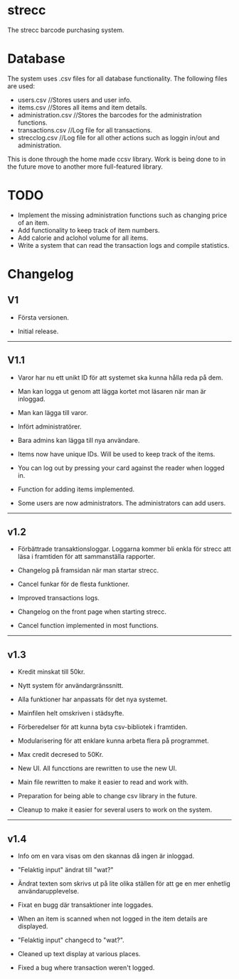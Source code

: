 strecc
======

The strecc barcode purchasing system.

Database
========
The system uses .csv files for all database functionality. The following files are used:
- users.csv //Stores users and user info.
- items.csv //Stores all items and item details.
- administration.csv //Stores the barcodes for the administration functions.
- transactions.csv //Log file for all transactions.
- strecclog.csv //Log file for all other actions such as loggin in/out and administration.

This is done through the home made ccsv library. Work is being done to in the future move to another more full-featured library.

TODO
====
- Implement the missing administration functions such as changing price of an item.
- Add functionality to keep track of item numbers.
- Add calorie and aclohol volume for all items.
- Write a system that can read the transaction logs and compile statistics.
 


Changelog
=========
V1
---------------------------------
- Första versionen.

- Initial release.

---------------------------------
V1.1
---------------------------------
- Varor har nu ett unikt ID för att systemet ska kunna hålla reda på
dem.
- Man kan logga ut genom att lägga kortet mot läsaren när man är
inloggad.
- Man kan lägga till varor.
- Infört administratörer.
- Bara admins kan lägga till nya användare.

- Items now have unique IDs. Will be used to keep track of the items.
- You can log out by pressing your card against the reader when logged in.
- Function for adding items implemented.
- Some users are now administrators. The administrators can add users.

---------------------------------
v1.2
---------------------------------
- Förbättrade transaktionsloggar. Loggarna kommer bli enkla för strecc
att läsa i framtiden för att sammanställa rapporter.
- Changelog på framsidan när man startar strecc.
- Cancel funkar för de flesta funktioner.

- Improved transactions logs.
- Changelog on the front page when starting strecc.
- Cancel function implemented in most functions.

---------------------------------
v1.3
---------------------------------
- Kredit minskat till 50kr.
- Nytt system för användargränssnitt.
- Alla funktioner har anpassats för det nya systemet.
- Mainfilen helt omskriven i städsyfte.
- Förberedelser för att kunna byta csv-bibliotek i framtiden.
- Modularisering för att enklare kunna arbeta flera på programmet.

- Max credit decresed to 50Kr.
- New UI. All funcctions are rewritten to use the new UI.
- Main file rewritten to make it easier to read and work with.
- Preparation for being able to change csv library in the future.
- Cleanup to make it easier for several users to work on the system.

---------------------------------
v1.4
---------------------------------
- Info om en vara visas om den skannas då ingen är inloggad.
- "Felaktig input" ändrat till "wat?"
- Ändrat texten som skrivs ut på lite olika ställen för att ge en mer enhetlig användarupplevelse.
- Fixat en bugg där transaktioner inte loggades.

- When an item is scanned when not logged in the item details are displayed.
- "Felaktig input" changecd to "wat?".
- Cleaned up text display at various places.
- Fixed a bug where transaction weren't logged.
